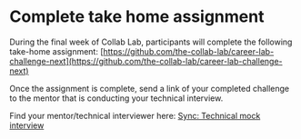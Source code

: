 # Complete take home assignment

During the final week of Collab Lab, participants will complete the following take-home assignment:
[https://github.com/the-collab-lab/career-lab-challenge-next](https://github.com/the-collab-lab/career-lab-challenge-next)

Once the assignment is complete, send a link of your completed challenge to the mentor that is conducting your technical interview.

Find your mentor/technical interviewer here: [Sync: Technical mock interview](mock-interview-technical.md)
